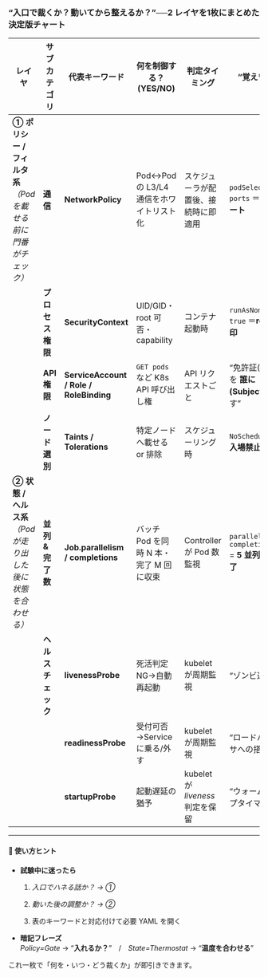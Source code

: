 ### “入口で裁くか？ 動いてから整えるか？”──2 レイヤを1枚にまとめた決定版チャート

|レイヤ|サブカテゴリ|代表キーワード|**何を制御する？** (YES/NO)|判定タイミング|“覚えワザ”|
|---|---|---|---|---|---|
|**① ポリシー / フィルタ系**_（Pod を載せる前に門番がチェック）_|**通信**|**NetworkPolicy**|Pod↔︎Pod の L3/L4 通信をホワイトリスト化|スケジューラが配置後、接続時に即適用|`podSelector + ports` ＝**入口ゲート**|
||**プロセス権限**|**SecurityContext**|UID/GID・root 可否・capability|コンテナ起動時|`runAsNonRoot: true` ＝**root 封印**|
||**API 権限**|**ServiceAccount / Role / RoleBinding**|`GET pods` など K8s API 呼び出し権|API リクエストごと|“免許証(Role)を **誰に(Subject)** 渡す”|
||**ノード選別**|**Taints / Tolerations**|特定ノードへ載せる or 排除|スケジューリング時|`NoSchedule` = **入場禁止札**|
|**② 状態 / ヘルス系**_（Pod が走り出した後に状態を合わせる）_|**並列 & 完了数**|**Job.parallelism / completions**|バッチ Pod を同時 N 本・完了 M 回に収束|Controller が Pod 数監視|`parallelism=5, completions=20` = **5 並列×20 完了**|
||**ヘルスチェック**|**livenessProbe**|死活判定 NG→自動再起動|kubelet が周期監視|“ゾンビ退治”|
|||**readinessProbe**|受付可否→Service に乗る/外す|kubelet が周期監視|“ロードバランサへの搭乗券”|
|||**startupProbe**|起動遅延の猶予|kubelet が _liveness_ 判定を保留|“ウォームアップタイマー”|

---

#### 🔑 使い方ヒント

- **試験中に迷ったら**
    
    1. _入口でハネる話か？ → ①_
        
    2. _動いた後の調整か？ → ②_
        
    3. 表のキーワードと対応付けて必要 YAML を開く
        
- **暗記フレーズ**  
    _Policy=Gate_ → “**入れるか？**” / _State=Thermostat_ → “**温度を合わせる**”
    

これ一枚で「何を・いつ・どう裁くか」が即引きできます。